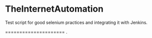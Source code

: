 TheInternetAutomation
=====================

Test script for good selenium practices and integrating it with Jenkins.

=====================
.
